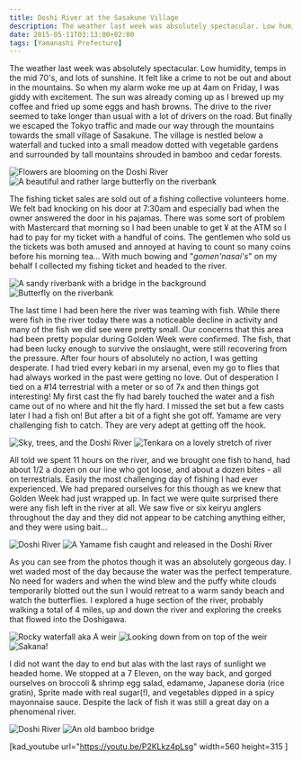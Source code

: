 ```yaml
---
title: Doshi River at the Sasakune Village
description: The weather last week was absolutely spectacular. Low humidity, temps in the mid 70's, and lots of sunshine. It felt like a crime to not be out and about in the mountains.
date: 2015-05-11T03:13:00+02:00
tags: [Yamanashi Prefecture]
---
```

<div class=“text-lg m-2”>
<p class="mb-2">The weather last week was absolutely spectacular. Low humidity, temps in the mid 70's, and lots of sunshine. It felt like a crime to not be out and about in the mountains. So when my alarm woke me up at 4am on Friday, I was giddy with excitement. The sun was already coming up as I brewed up my coffee and fried up some eggs and hash browns. The drive to the river seemed to take longer than usual with a lot of drivers on the road. But finally we escaped the Tokyo traffic and made our way through the mountains towards the small village of Sasakune. The village is nestled below a waterfall and tucked into a small meadow dotted with vegetable gardens and surrounded by tall mountains shrouded in bamboo and cedar forests.</p>

<img class="w-8/12 rounded-lg shadow-lg mx-auto" src="https://fallfish-tenkara-images.s3-us-west-1.amazonaws.com/FfT+-+Doshi/omurozasu-doshi-river-gawa-flower-blooming-spring.JPG" alt="Flowers are blooming on the Doshi River" />

<img class="w-8/12 rounded-lg shadow-lg mx-auto" src="https://fallfish-tenkara-images.s3-us-west-1.amazonaws.com/FfT+-+Doshi/omurozasu-doshi-river-gawa-tenkara-butterfly-riverbank.JPG" alt="A beautiful and rather large butterfly on the riverbank" />

<p class="mb-2 mt-2">The fishing ticket sales are sold out of a fishing collective volunteers home. We felt bad knocking on his door at 7:30am and especially bad when the owner answered the door in his pajamas. There was some sort of problem with Mastercard that morning so I had been unable to get ¥ at the ATM so I had to pay for my ticket with a handful of coins. The gentlemen who sold us the tickets was both amused and annoyed at having to count so many coins before his morning tea... With much bowing and "<em>gomen'nasai's</em>" on my behalf I collected my fishing ticket and headed to the river.</p>

<img class="w-8/12 rounded-lg shadow-lg mx-auto" src="https://fallfish-tenkara-images.s3-us-west-1.amazonaws.com/FfT+-+Doshi/sasakune-doshi-river-gawa-tenkara-pool-sandy-beach-riverbank-bridge.JPG" alt="A sandy riverbank with a bridge in the background" />

<img class="w-8/12 rounded-lg shadow-lg mx-auto" src="https://fallfish-tenkara-images.s3-us-west-1.amazonaws.com/FfT+-+Doshi/sasakune-doshi-river-gawa-tenkara-stream-rocky-butterfly-2.JPG" alt="Butterfly on the riverbank" />

<p class="mb-2 mt-2">The last time I had been here the river was teaming with fish. While there were fish in the river today there was a noticeable decline in activity and many of the fish we did see were pretty small. Our concerns that this area had been pretty popular during Golden Week were confirmed. The fish, that had been lucky enough to survive the onslaught, were still recovering from the pressure. After four hours of absolutely no action, I was getting desperate. I had tried every kebari in my arsenal, even my go to flies that had always worked in the past were getting no love. Out of desperation I tied on a #14 terrestrial with a meter or so of 7x and then things got interesting! My first cast the fly had barely touched the water and a fish came out of no where and hit the fly hard. I missed the set but a few casts later I had a fish on! But after a bit of a fight she got off. Yamame are very challenging fish to catch. They are very adept at getting off the hook.</p>

<img class="w-8/12 rounded-lg shadow-lg mx-auto" src="https://fallfish-tenkara-images.s3-us-west-1.amazonaws.com/FfT+-+Doshi/omurozasu-doshi-river-gawa-tenkara-sky-trees-riverbank.JPG" alt="Sky, trees, and the Doshi River" />

<img class="w-8/12 rounded-lg shadow-lg mx-auto" src="https://fallfish-tenkara-images.s3-us-west-1.amazonaws.com/FfT+-+Doshi/omurozasu-doshi-river-gawa-tenkara-spring-flowers.JPG" alt="Tenkara on a lovely stretch of river" />

<p class="mb-2 mt-2">All told we spent 11 hours on the river, and we brought one fish to hand, had about 1/2 a dozen on our line who got loose, and about a dozen bites - all on terrestrials. Easily the most challenging day of fishing I had ever experienced. We had prepared ourselves for this though as we knew that Golden Week had just wrapped up. In fact we were quite surprised there were any fish left in the river at all. We saw five or six keiryu anglers throughout the day and they did not appear to be catching anything either, and they were using bait...</p>

<img class="w-8/12 rounded-lg shadow-lg mx-auto" src="https://fallfish-tenkara-images.s3-us-west-1.amazonaws.com/FfT+-+Doshi/omurozasu-doshi-river-gawa-tenkara-tributary-riverbank.JPG" alt="Doshi River" />

<img class="w-8/12 rounded-lg shadow-lg mx-auto" src="https://fallfish-tenkara-images.s3-us-west-1.amazonaws.com/FfT+-+Doshi/omurozasu-doshi-river-gawa-tenkara-yamame-trophy.JPG" alt="A Yamame fish caught and released in the Doshi River" />

<p class="mb-2 mt-2">As you can see from the photos though it was an absolutely gorgeous day. I wet waded most of the day because the water was the perfect temperature. No need for waders and when the wind blew and the puffy white clouds temporarily blotted out the sun I would retreat to a warm sandy beach and watch the butterflies. I explored a huge section of the river, probably walking a total of 4 miles, up and down the river and exploring the creeks that flowed into the Doshigawa.</p>

<img class="w-8/12 rounded-lg shadow-lg mx-auto" src="https://fallfish-tenkara-images.s3-us-west-1.amazonaws.com/FfT+-+Doshi/sasakune-doshi-river-gawa-tenkara-stream-rocky-waterfall.JPG" alt="Rocky waterfall aka A weir" />

<img class="w-8/12 rounded-lg shadow-lg mx-auto" src="https://fallfish-tenkara-images.s3-us-west-1.amazonaws.com/FfT+-+Doshi/sasakune-doshi-river-gawa-tenkara-stream-rocky-weir.JPG" alt="Looking down from on top of the weir" /> 

<img class="w-8/12 rounded-lg shadow-lg mx-auto" src="https://fallfish-tenkara-images.s3-us-west-1.amazonaws.com/FfT+-+Doshi/sasakune-doshi-river-gawa-tenkara-stream-rocky-trout.JPG" alt="Sakana!" />

<p class="mb-2 mt-2">I did not want the day to end but alas with the last rays of sunlight we headed home. We stopped at a 7 Eleven, on the way back, and gorged ourselves on broccoli &amp; shrimp egg salad, edamame, Japanese doria (rice gratin), Sprite made with real sugar(!), and vegetables dipped in a spicy mayonnaise sauce. Despite the lack of fish it was still a great day on a phenomenal river.</p>

<img class="w-8/12 rounded-lg shadow-lg mx-auto" src="https://fallfish-tenkara-images.s3-us-west-1.amazonaws.com/FfT+-+Doshi/sasakune-doshi-river-gawa-tenkara-tributary.JPG" alt="Doshi River" />

<img class="w-8/12 rounded-lg shadow-lg mx-auto" src="https://fallfish-tenkara-images.s3-us-west-1.amazonaws.com/FfT+-+Doshi/sasakune-doshi-river-gawa-tenkara-waterfall.JPG" alt="An old bamboo bridge" />

[kad_youtube url="https://youtu.be/P2KLkz4pLsg" width=560 height=315 ]

<img class="w-8/12 rounded-lg shadow-lg mx-auto" src="" alt="" />
</div>